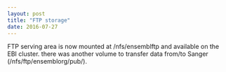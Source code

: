 ```yaml
---
layout: post
title: "FTP storage"
date: 2016-07-27
---
```


FTP serving area is now mounted at /nfs/ensemblftp and available on the EBI cluster. there was another volume to transfer data from/to Sanger (/nfs/ftp/ensemblorg/pub/).

